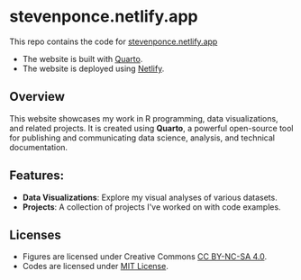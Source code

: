 

# stevenponce.netlify.app

This repo contains the code for [stevenponce.netlify.app](https://stevenponce.netlify.app)

- The website is built with [Quarto](https://quarto.org).
- The website is deployed using [Netlify](https://www.netlify.com).


## Overview

This website showcases my work in R programming, data visualizations, and related projects. It is created using **Quarto**, a powerful open-source tool for publishing and communicating data science, analysis, and technical documentation.

## Features:
- **Data Visualizations**: Explore my visual analyses of various datasets.
- **Projects**: A collection of projects I've worked on with code examples. 

## Licenses

- Figures are licensed under Creative Commons [CC BY-NC-SA 4.0](https://creativecommons.org/licenses/by-nc-sa/4.0).
- Codes are licensed under [MIT License](https://github.com/poncest/personal-website/blob/main/LICENSE).
